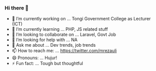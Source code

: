 ### Hi there 👋

<!--
**mrezauli/mrezauli** is a ✨ _special_ ✨ repository because its `README.md` (this file) appears on your GitHub profile.

Here are some ideas to get you started:
-->
- 🔭 I’m currently working on ... Tongi Government College as Lecturer (ICT) 
- 🌱 I’m currently learning ... PHP, JS related stuff
- 👯 I’m looking to collaborate on ... Laravel, Govt Job
- 🤔 I’m looking for help with ... NA
- 💬 Ask me about ... Dev trends, job trends
- 📫 How to reach me: ... https://twitter.com/mrezauli
- 😄 Pronouns: ... Hujur!
- ⚡ Fun fact: ... Tough but thoughtful
